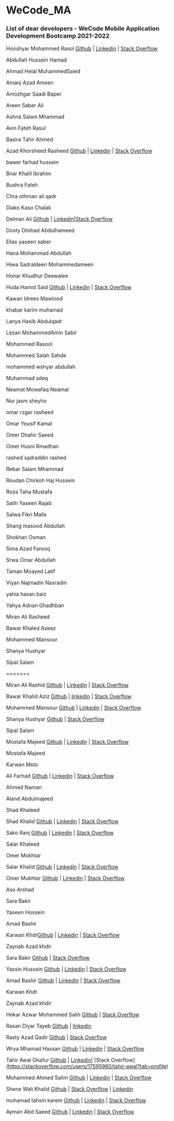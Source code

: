 # WeCode_MA

### List of dear developers - WeCode Mobile Application Development Bootcamp 2021-2022

Hooshyar Mohammed Rasol [Github](https://github.com/hooshyar) | [Linkedin](https://www.linkedin.com/in/hooshyar/) | [Stack Overflow](https://stackoverflow.com/users/10622449/hooshyar)

Abdullah Hussein Hamad

Ahmad Helal MuhammedSaied

Amanj Azad Ameen

Amozhgar Saadi Baper

Areen Saber Ali

Ashna Salam Mhammad

Avin Fateh Rasul

Basira Tahir Ahmed

Azad Khorsheed Rasheed [Github](https://github.com/azadlinavay) |  [Linkedin](https://www.linkedin.com/in/azad-linavay-6b291520b/) | [Stack Overflow](https://stackoverflow.com/users/10904019/azad-linavay) 


bawer farhad hussein

Bnar Khalil Ibrahim

Bushra Fateh

Chra othman ali qadr

Diako Kaso Chalak

Delman Ali [Github](https://github.com/delmanAli) | [Linkedin](https://www.linkedin.com/in/delman-ali-84a994159/)|[Stack Overflow](https://stackoverflow.com/users/17595273/delman-ali) 

Dosty Dilshad Abdulhameed

Elias yaseen saber

Hana Mohammad Abdullah

Hiwa Sadraldeen Mohammedameen

Honar Khudhur Deewalee

Huda Hamid Said [Github](https://github.com/hudahamid )  |  [Linkedin](https://www.linkedin.com/in/huda-hamid-7524a6159)  | [Stack Overflow](https://stackoverflow.com/users/17595301/huda-hamid)

Kawan Idrees Mawlood

khabar karim muhamad

Lanya Hasib Abdulqadr

Lezan MohammedAmin Sabir

Mohammed Rasool

Mohammed Salah Sahde

mohammed wshyar abdullah

Muhammad sdeq

Neamat Mowafaq Neamat

Nur jasm sheyho

omar rzgar rasheed

Omar Yousif Kamal

Omer Dhahir Saeed

Omer Husni Rmadhan

rashed sadraddin rashed

Rebar Salam Mhammad

Roudan Chirkoh Haj Hussein

Roza Taha Mustafa

Salih Yaseen Rajab

Salwa Fikri Malla

Shang masood Abdullah

Shokhan Osman

Sima Azad Farooq

Srwa Omar Abdullah

Taman Moayed Latif

Viyan Najmadin Nasradin

yahia hasan baiz

Yahya Adnan Ghadhban

Miran Ali Rasheed

Bawar Khaled Azeez

Mohammed Mansour

Shanya Hushyar

Sipal Salam

=======

Miran Ali Rashid [Github](https://github.com/MiranAliRashid) |  [Linkedin](https://www.linkedin.com/in/miran-ali-82a748178/) | [Stack Overflow](https://stackoverflow.com/users/17595118/miran) 

Bawar Khalid Aziz [Github](https://github.com/BawarX) | [linkedin](https://www.linkedin.com/in/bawar-khalid-265b4b227/) | [Stack Overflow](https://stackoverflow.com/users/14960532/bawar-khalid)

Mohammed Mansour [Github](https://github.com/hooshyar) |  [Linkedin](https://github.com/mohammedmansur) | [Stack Overflow](https://stackoverflow.com/) 

Shanya Hushyar [Github](https://github.com/Shanyahushyar) |  [Stack Overflow](https://stackoverflow.com/users/17595162/shanya-hushyar)

Sipal Salam

Mostafa Majeed [Github]( https://github.com/mstafamajid) |  [Linkedin](https://www.linkedin.com/in/mustafa-majid-166327224) | [Stack Overflow](https://stackoverflow.com/users/17595137/mustafa-majid) 

Mostafa Majeed

Karwan Msto

Ali Farhad [Github](https://github.com/1-Ali-1/) |  [Linkedin](https://www.linkedin.com/in/ali-farhad-90b4b8198) | [Stack Overflow](https://stackoverflow.com/users/14529397/alifarhad-ali) 

Ahmed Naman

Aland Abdulmajeed

Shad Khaleed

Shad Khalid  [Github](https://github.com/shad-khalid) | [Linkedin](https://www.linkedin.com/in/shad-khalid-944545227/) |  [Stack Overflow](https://stackoverflow.com/users/17622725/shad-khalid)

Sako Ranj  [Github](https://github.com/sako-ranj) |  [Linkedin](https://www.linkedin.com/in/sako-ranj-570031213/) | [Stack Overflow](https://stackoverflow.com/users/15195981/sako-ranj) 

Salar Khaleed

Omer Mokhtar

Salar Khalid [Github](https://github.com/salarpro) |  [Linkedin](https://www.linkedin.com/in/salar-pro-13b970120/) | [Stack Overflow](https://stackoverflow.com/users/5862126/salar-pro) 

Omer Mukhtar   [Github](https://github.com/omerrmukhtarr) |  [Linkedin](https://www.linkedin.com/in/omer-mukhtar-950b951b7/) | [Stack Overflow](https://stackoverflow.com/users/17595096/omer-mukhtar?tab=profile)
 
Aso Arshad

Sara Bakir

Yaseen Hossein

Amad Bashir

Karwan Khdr[Github](https://github.com/karwan01) | [Linkedin](https://www.linkedin.com/in/karwan-khdhr-590b5a1a8/) | [Stack Overflow](https://stackoverflow.com/users/17595109/karwan-rasul)

Zaynab Azad khdir

Sara Bakir [Github](https://github.com/Sarahbakr) | [Stack Overflow](https://stackoverflow.com/users/17628902/sarah-bakr) 

Yassin Hussein [Github](https://github.com/Yassin-H-Rassul) | [Linkedin](https://www.linkedin.com/in/yassin-rassul/) | [Stack Overflow](https://stackoverflow.com/users/13059311/yassin-h-rassul)

Amad Bashir  [Github](https://github.com/amad-a96) |  [Linkedin](https://www.linkedin.com/in/amad-bashir-615026227) | [Stack Overflow](https://stackoverflow.com/users/17595120/amad-bashir)

Karwan Khdr

Zaynab Azad khdir

Hekar Azwar Mohammed Salih [Github](https://github.com/HekarAMohammad) | [Stack Overflow](https://stackoverflow.com/users/13974543/hekar-azwar-mohemmad-salih) 

Rasan Diyar Tayeb [Github](https://github.com/titan-ui) | [linkedin](https://stackoverflow.com/users/17604539/titan-ui)

Rasty Azad Qadir [Github](https://github.com/RastyIT97) | [Stack Overflow](https://stackoverflow.com/users/16274767/rasty-azad) 

Wrya Mhamad Hassan [Github](https://github.com/wrya-mhamad) |  [Linkedin](https://www.linkedin.com/in/wrya-mhamad-31024b185/) | [Stack Overflow](https://stackoverflow.com/users/13229231/wrya-mhamad) 

Tahir Awal Ghafur [Github](https://github.com/tatosoll) |  [Linkedin](https://www.linkedin.com/in/tahir-awal-490651201/)| [Stack Overflow] (https://stackoverflow.com/users/17595960/tahir-awal?tab=profile)

Mohammed Ahmed Salim  [Github](https://github.com/mohamed199898) |  [Linkedin](https://www.linkedin.com/in/mohamad-amedy-078467165/) | [Stack Overflow](https://stackoverflow.com/users/17595148/mohammed-ahmed-salim)

Shene Wali Khalid [Github](https://github.com/shenekhalid) | [Stack Overflow](https://stackoverflow.com/users/17595197/shene-wali)  |  [Linkedin](https://www.linkedin.com/mwlite/in/shene-wali-189450228)

muhamad tahsin karem  [Github](https://github.com/muhamad3) |  [Linkedin](https://www.linkedin.com/in/muhamad-tahsin-29b80a1a9) | [Stack Overflow](https://stackoverflow.com/users/14649300/muhamad-tahsin) 

Ayman Abd Saeed [Github](https://github.com/AymanAbd9) |  [Linkedin](https://www.linkedin.com/in/ayman-abd-60838a228/) | [Stack Overflow](https://stackoverflow.com/users/17595097/ayman-abd)


